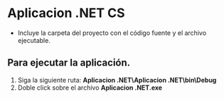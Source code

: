 # Aplicacion .NET CS
* Incluye la carpeta del proyecto con el código fuente y el archivo ejecutable.

## Para ejecutar la aplicación.
1. Siga la siguiente ruta: **Aplicacion .NET\Aplicacion .NET\bin\Debug**
2. Doble click sobre el archivo **Aplicacion .NET.exe**
